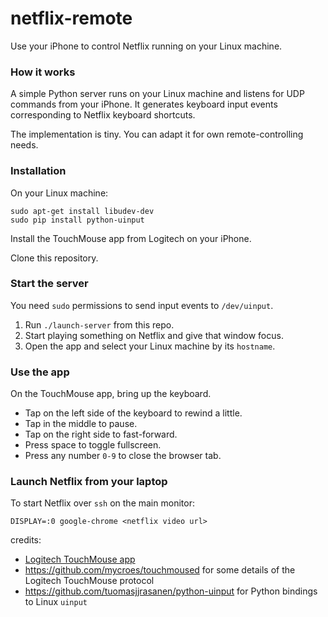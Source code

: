 # netflix-remote

Use your iPhone to control Netflix running on your Linux machine. 

### How it works

A simple Python server runs on your Linux machine and listens for UDP
commands from your iPhone. It generates keyboard input events
corresponding to Netflix keyboard shortcuts.

The implementation is tiny. You can adapt it for own
remote-controlling needs.

### Installation

On your Linux machine:

    sudo apt-get install libudev-dev
    sudo pip install python-uinput

Install the TouchMouse app from Logitech on your iPhone.

Clone this repository.

### Start the server

You need `sudo` permissions to send input events to `/dev/uinput`.

1. Run `./launch-server` from this repo.
1. Start playing something on Netflix and give that window focus.
1. Open the app and select your Linux machine by its `hostname`.

### Use the app

On the TouchMouse app, bring up the keyboard.

* Tap on the left side of the keyboard to rewind a little.
* Tap in the middle to pause.
* Tap on the right side to fast-forward.
* Press space to toggle fullscreen.
* Press any number `0-9` to close the browser tab.

### Launch Netflix from your laptop

To start Netflix over `ssh` on the main monitor:

    DISPLAY=:0 google-chrome <netflix video url>

credits:

* [Logitech TouchMouse app](https://itunes.apple.com/us/app/touch-mouse/id338237450?mt=8)
* https://github.com/mycroes/touchmoused for some details of the Logitech TouchMouse protocol
* https://github.com/tuomasjjrasanen/python-uinput for Python bindings to Linux `uinput`
